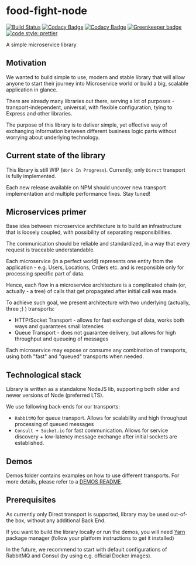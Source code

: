 # food-fight-node

[![Build Status](https://travis-ci.org/SzybkiSasza/food-fight-node.svg?branch=master)](https://travis-ci.org/SzybkiSasza/food-fight-node)
[![Codacy Badge](https://api.codacy.com/project/badge/Grade/bfd36a1f0f0240dcaef6da08d7eef8ca)](https://www.codacy.com/app/SzybkiSasza/food-fight-node?utm_source=github.com&amp;utm_medium=referral&amp;utm_content=SzybkiSasza/food-fight-node&amp;utm_campaign=Badge_Grade)
[![Codacy Badge](https://api.codacy.com/project/badge/Coverage/bfd36a1f0f0240dcaef6da08d7eef8ca)](https://www.codacy.com/app/SzybkiSasza/food-fight-node?utm_source=github.com&utm_medium=referral&utm_content=SzybkiSasza/food-fight-node&utm_campaign=Badge_Coverage)
[![Greenkeeper badge](https://badges.greenkeeper.io/SzybkiSasza/food-fight-node.svg)](https://greenkeeper.io/)
[![code style: prettier](https://img.shields.io/badge/code_style-prettier-ff69b4.svg?style=flat-square)](https://github.com/prettier/prettier)

A simple microservice library

## Motivation

We wanted to build simple to use, modern and stable library that will allow anyone to start their journey into Microservice world or build a big, scalable application in glance.

There are already many libraries out there, serving a lot of purposes - transport-independent, universal, with flexible configuration, tying to Express and other libraries.

The purpose of this library is to deliver simple, yet effective way of exchanging information between different business logic parts without worrying about underlying technology.

## Current state of the library

This library is still WIP (`Work In Progress`). Currently, only `Direct` transport is fully implemented. 

Each new release available on NPM should uncover new transport implementation and multiple performance fixes. Stay tuned!

## Microservices primer

Base idea between microservice architecture is to build an infrastructure that is loosely coupled, with possibility of separating responsibilities.

The communication should be reliable and standardized, in a way that every request is traceable understandable.

Each microservice (in a perfect world) represents one entity from the application - e.g. Users, Locations, Orders etc. and is responsible only for processing specific part of data.

Hence, each flow in a microservice architecture is a complicated chain (or, actually - a tree) of calls that get propagated after initial call was made.

To achieve such goal, we present architecture with two underlying (actually, three ;) ) transports:

- HTTP/Socket Transport - allows for fast exchange of data, works both ways and guarantees small latencies
- Queue Transport - does not guarantee delivery, but allows for high throughput and queueing of messages

Each microservice may expose or consume any combination of transports, using both "fast" and "queued" transports when needed.

## Technological stack

Library is written as a standalone NodeJS lib, supporting both older and newer versions of Node (preferred LTS).

We use following back-ends for our transports:

- `RabbitMQ` for queue transport. Allows for scalability and high throughput processing of queued messages
- `Consult + Socket.io` for fast communication. Allows for service discovery + low-latency message exchange after initial sockets are established.

## Demos

Demos folder contains examples on how to use different transports. For more details, please refer to a [DEMOS README](demos/README.md).

## Prerequisites

As currently only Direct transport is supported, library may be used out-of-the box, without any additional Back End.

If you want to build the library locally or run the demos, you will need [Yarn](https://yarnpkg.com) package manager (follow your platform instructions to get it installed)

In the future, we recommend to start with default configurations of RabbitMQ and Consul (by using e.g. official Docker images).
